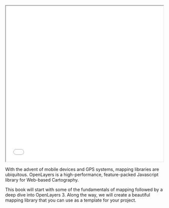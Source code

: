 <iframe width="100%" height="500px" src="./examples/basic.html"></iframe>

With the advent of mobile devices and GPS systems, mapping libraries are ubiquitous. OpenLayers is a high-performance, feature-packed Javascript library for Web-based Cartography.

This book will start with some of the fundamentals of mapping followed by a deep dive into OpenLayers 3. Along the way, we will create a beautiful mapping library that you can use as a template for your project.
